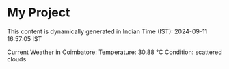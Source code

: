 # My Project

This content is dynamically generated in Indian Time (IST): 2024-09-11 16:57:05 IST


Current Weather in Coimbatore:
Temperature: 30.88 °C
Condition: scattered clouds
